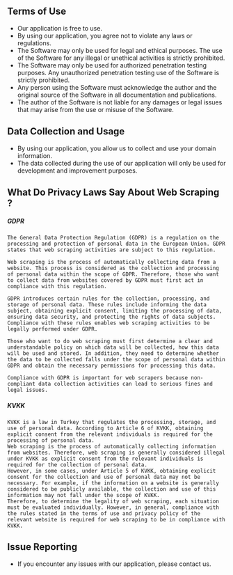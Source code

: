 
## Terms of Use

- Our application is free to use.
- By using our application, you agree not to violate any laws or regulations.
- The Software may only be used for legal and ethical purposes. The use of the Software for any illegal or unethical activities is strictly prohibited.
- The Software may only be used for authorized penetration testing purposes. Any unauthorized penetration testing use of the Software is strictly prohibited.
- Any person using the Software must acknowledge the author and the original source of the Software in all documentation and publications.
- The author of the Software is not liable for any damages or legal issues that may arise from the use or misuse of the Software.

## Data Collection and Usage

- By using our application, you allow us to collect and use your domain information.
- The data collected during the use of our application will only be used for development and improvement purposes.



## What Do Privacy Laws Say About Web Scraping ?

##### GDPR 

```
The General Data Protection Regulation (GDPR) is a regulation on the processing and protection of personal data in the European Union. GDPR states that web scraping activities are subject to this regulation.

Web scraping is the process of automatically collecting data from a website. This process is considered as the collection and processing of personal data within the scope of GDPR. Therefore, those who want to collect data from websites covered by GDPR must first act in compliance with this regulation.

GDPR introduces certain rules for the collection, processing, and storage of personal data. These rules include informing the data subject, obtaining explicit consent, limiting the processing of data, ensuring data security, and protecting the rights of data subjects. Compliance with these rules enables web scraping activities to be legally performed under GDPR.

Those who want to do web scraping must first determine a clear and understandable policy on which data will be collected, how this data will be used and stored. In addition, they need to determine whether the data to be collected falls under the scope of personal data within GDPR and obtain the necessary permissions for processing this data.

Compliance with GDPR is important for web scrapers because non-compliant data collection activities can lead to serious fines and legal issues.
```

##### KVKK

```
KVKK is a law in Turkey that regulates the processing, storage, and use of personal data. According to Article 6 of KVKK, obtaining explicit consent from the relevant individuals is required for the processing of personal data.
Web scraping is the process of automatically collecting information from websites. Therefore, web scraping is generally considered illegal under KVKK as explicit consent from the relevant individuals is required for the collection of personal data.
However, in some cases, under Article 5 of KVKK, obtaining explicit consent for the collection and use of personal data may not be necessary. For example, if the information on a website is generally considered to be publicly available, the collection and use of this information may not fall under the scope of KVKK.
Therefore, to determine the legality of web scraping, each situation must be evaluated individually. However, in general, compliance with the rules stated in the terms of use and privacy policy of the relevant website is required for web scraping to be in compliance with KVKK.
```



## Issue Reporting

- If you encounter any issues with our application, please contact us.
